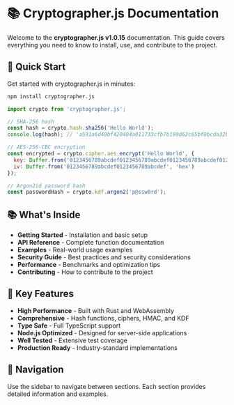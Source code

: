 # 📚 Cryptographer.js Documentation

Welcome to the **cryptographer.js v1.0.15** documentation. This guide covers everything you need to know to install, use, and contribute to the project.

## 🚀 Quick Start

Get started with cryptographer.js in minutes:

```bash
npm install cryptographer.js
```

```javascript
import crypto from 'cryptographer.js';

// SHA-256 hash
const hash = crypto.hash.sha256('Hello World');
console.log(hash); // 'a591a6d40bf420404a011733cfb7b190d62c65bf0bcda32b57b277d9ad9f146e'

// AES-256-CBC encryption
const encrypted = crypto.cipher.aes.encrypt('Hello World', {
  key: Buffer.from('0123456789abcdef0123456789abcdef0123456789abcdef0123456789abcdef', 'hex'),
  iv: Buffer.from('0123456789abcdef0123456789abcdef', 'hex')
});

// Argon2id password hash
const passwordHash = crypto.kdf.argon2('p@ssw0rd');
```

## 📚 What's Inside

- **Getting Started** - Installation and basic setup
- **API Reference** - Complete function documentation
- **Examples** - Real-world usage examples
- **Security Guide** - Best practices and security considerations
- **Performance** - Benchmarks and optimization tips
- **Contributing** - How to contribute to the project

## 🎯 Key Features

- **High Performance** - Built with Rust and WebAssembly
- **Comprehensive** - Hash functions, ciphers, HMAC, and KDF
- **Type Safe** - Full TypeScript support
- **Node.js Optimized** - Designed for server-side applications
- **Well Tested** - Extensive test coverage
- **Production Ready** - Industry-standard implementations

## 📖 Navigation

Use the sidebar to navigate between sections. Each section provides detailed information and examples.